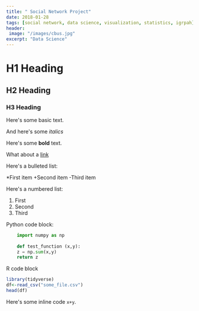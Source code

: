 ```yaml
---
title: " Social Network Project"
date: 2018-01-28
tags: [social network, data science, visualization, statistics, igrpah]
header:
 image: "/images/cbus.jpg"
excerpt: "Data Science"
---
```


# H1 Heading

## H2 Heading

### H3 Heading







Here's some basic text.

And here's some *italics*

Here's some **bold** text.

What about a [link](https://google.com)




Here's a bulleted list:

*First item
+Second item
-Third item


Here's a numbered list:

1. First
2. Second
3. Third


Python code block:

```python
    import numpy as np
    
    def test_function (x,y):
    z = np.sum(x,y)
    return z
```


R code block
```r
library(tidyverse)
df<-read_csv("some_file.csv")
head(df)
```

Here's some inline code `x+y`.

